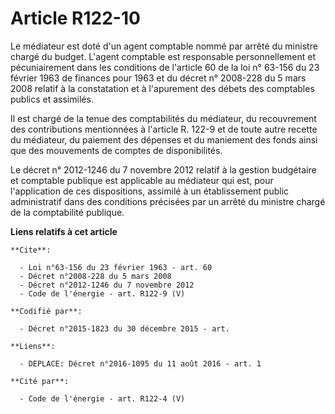 # Article R122-10

Le médiateur est doté d'un agent comptable nommé par arrêté du ministre chargé du budget. L'agent comptable est responsable
personnellement et pécuniairement dans les conditions de l'article 60 de la loi n° 63-156 du 23 février 1963 de finances pour
1963 et du décret n° 2008-228 du 5 mars 2008 relatif à la constatation et à l'apurement des débets des comptables publics et
assimilés. 

Il est chargé de la tenue des comptabilités du médiateur, du recouvrement des contributions mentionnées à l'article R. 122-9
et de toute autre recette du médiateur, du paiement des dépenses et du maniement des fonds ainsi que des mouvements de
comptes de disponibilités. 

Le décret n° 2012-1246 du 7 novembre 2012 relatif à la gestion budgétaire et comptable publique est applicable au médiateur
qui est, pour l'application de ces dispositions, assimilé à un établissement public administratif dans des conditions
précisées par un arrêté du ministre chargé de la comptabilité publique.

**Liens relatifs à cet article**

	**Cite**:

	  - Loi n°63-156 du 23 février 1963 - art. 60
	  - Décret n°2008-228 du 5 mars 2008
	  - Décret n°2012-1246 du 7 novembre 2012
	  - Code de l'énergie - art. R122-9 (V)

	**Codifié par**:

	  - Décret n°2015-1823 du 30 décembre 2015 - art.

	**Liens**:

	  - DEPLACE: Décret n°2016-1095 du 11 août 2016 - art. 1

	**Cité par**:

	  - Code de l'énergie - art. R122-4 (V)
